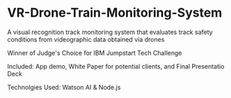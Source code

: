 # VR-Drone-Train-Monitoring-System
A visual recognition track monitoring system that evaluates track safety conditions from videographic data obtained via drones

Winner of Judge's Choice for IBM Jumpstart Tech Challenge

Included: App demo, White Paper for potential clients, and Final Presentatio Deck

Technolgies Used: Watson AI & Node.js 

